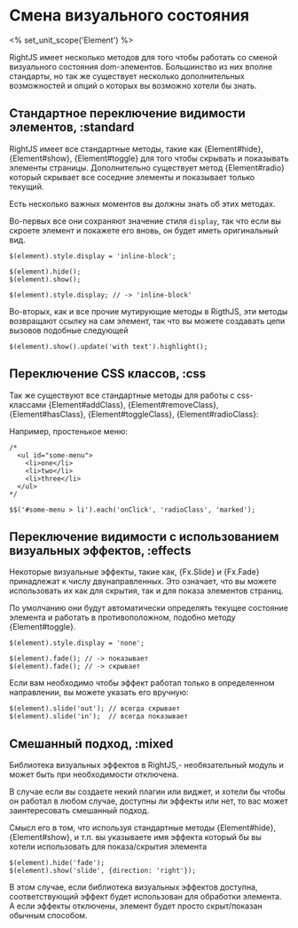 # Смена визуального состояния
<% set_unit_scope('Element') %>

RightJS имеет несколько методов для того чтобы работать со сменой визуального состояния
dom-элементов. Большинство из них вполне стандарты, но так же существует несколько дополнительных
возможностей и опций о которых вы возможно хотели бы знать.

## Стандартное переключение видимости элементов, :standard

RightJS имеет все стандартные методы, такие как {Element#hide}, {Element#show}, {Element#toggle}
для того чтобы скрывать и показывать элементы страницы. Дополнительно существует метод {Element#radio}
который скрывает все соседние элементы и показывает только текущий.

Есть несколько важных моментов вы должны знать об этих методах.

Во-первых все они сохраняют значение стиля `display`, так что если вы скроете элемент и покажете
его вновь, он будет иметь оригинальный вид.

    $(element).style.display = 'inline-block';

    $(element).hide();
    $(element).show();

    $(element).style.display; // -> 'inline-block'

Во-вторых, как и все прочие мутирующие методы в RigthJS, эти методы возвращают ссылку на
сам элемент, так что вы можете создавать цепи вызовов подобные следующей

    $(element).show().update('with text').highlight();


## Переключение CSS классов, :css

Так же существуют все стандартные методы для работы с css-классами
{Element#addClass}, {Element#removeClass}, {Element#hasClass}, {Element#toggleClass},
{Element#radioClass}:

Например, простенькое меню:

    /*
      <ul id="some-menu">
        <li>one</li>
        <li>two</li>
        <li>three</li>
      </ul>
    */

    $$('#some-menu > li').each('onClick', 'radioClass', 'marked');


## Переключение видимости с использованием визуальных эффектов, :effects

Некоторые визуальные эффекты, такие как, {Fx.Slide} и {Fx.Fade} принадлежат к числу
двунаправленных. Это означает, что вы можете использовать их как для скрытия, так
и для показа элементов страниц.

По умолчанию они будут автоматически определять текущее состояние элемента и
работать в противоположном, подобно методу {Element#toggle}.

    $(element).style.display = 'none';

    $(element).fade(); // -> показывает
    $(element).fade(); // -> скрывает

Если вам необходимо чтобы эффект работал только в определенном направлении, вы можете
указать его вручную:

    $(element).slide('out'); // всегда скрывает
    $(element).slide('in');  // всегда показывает


## Смешанный подход, :mixed

Библиотека визуальных эффектов в RightJS,- необязательный модуль и может быть при
необходимости отключена.

В случае если вы создаете некий плагин или виджет, и хотели бы чтобы он работал в
любом случае, доступны ли эффекты или нет, то вас может заинтересовать смешанный подход.

Смысл его в том, что используя стандартные методы {Element#hide}, {Element#show}, и т.п.
вы указываете имя эффекта который бы вы хотели использовать для показа/скрытия элемента

    $(element).hide('fade');
    $(element).show('slide', {direction: 'right'});

В этом случае, если библиотека визуальных эффектов доступна, соответствующий эффект
будет использован для обработки элемента. А если эффекты отключены, элемент будет
просто скрыт/показан обычным способом.
